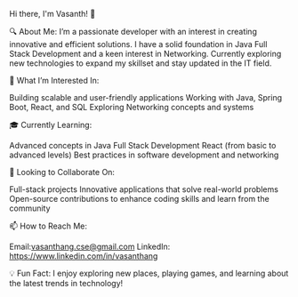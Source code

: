 Hi there, I'm Vasanth! 👋

🔍 About Me:
I’m a passionate developer with an interest in creating innovative and efficient solutions. I have a solid foundation in Java Full Stack Development and a keen interest in Networking. Currently exploring new technologies to expand my skillset and stay updated in the IT field.

🌟 What I’m Interested In:

Building scalable and user-friendly applications
Working with Java, Spring Boot, React, and SQL
Exploring Networking concepts and systems

🎓 Currently Learning:

Advanced concepts in Java Full Stack Development
React (from basic to advanced levels)
Best practices in software development and networking

🤝 Looking to Collaborate On:

Full-stack projects
Innovative applications that solve real-world problems
Open-source contributions to enhance coding skills and learn from the community

📫 How to Reach Me:

Email:vasanthang.cse@gmail.com
LinkedIn: https://www.linkedin.com/in/vasanthang

💡 Fun Fact:
I enjoy exploring new places, playing games, and learning about the latest trends in technology!
